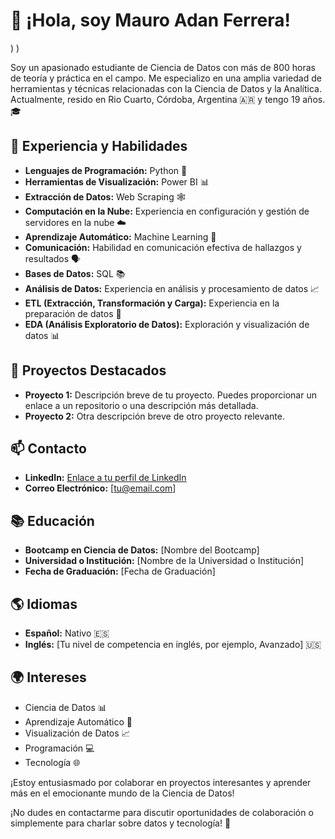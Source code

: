 # 👋 ¡Hola, soy Mauro Adan Ferrera!

[](https://github.com/mauroferrer/MauroFerrer/assets/100243583/72cf426e-121b-4cd8-b86a-51707c2f64fd)
)
)

Soy un apasionado estudiante de Ciencia de Datos con más de 800 horas de teoría y práctica en el campo. Me especializo en una amplia variedad de herramientas y técnicas relacionadas con la Ciencia de Datos y la Analítica. Actualmente, resido en Rio Cuarto, Córdoba, Argentina 🇦🇷 y tengo 19 años. 🎓

## 🚀 Experiencia y Habilidades

- **Lenguajes de Programación:** Python 🐍
- **Herramientas de Visualización:** Power BI 📊
- **Extracción de Datos:** Web Scraping 🕸️
- **Computación en la Nube:** Experiencia en configuración y gestión de servidores en la nube ☁️
- **Aprendizaje Automático:** Machine Learning 🤖
- **Comunicación:** Habilidad en comunicación efectiva de hallazgos y resultados 🗣️
- **Bases de Datos:** SQL 📚
- **Análisis de Datos:** Experiencia en análisis y procesamiento de datos 📈
- **ETL (Extracción, Transformación y Carga):** Experiencia en la preparación de datos 🔄
- **EDA (Análisis Exploratorio de Datos):** Exploración y visualización de datos 📊

## 🌟 Proyectos Destacados

- **Proyecto 1:** Descripción breve de tu proyecto. Puedes proporcionar un enlace a un repositorio o una descripción más detallada.
- **Proyecto 2:** Otra descripción breve de otro proyecto relevante.

## 📫 Contacto

- **LinkedIn:** [Enlace a tu perfil de LinkedIn](URL_de_tu_perfil)
- **Correo Electrónico:** [tu@email.com]

## 📚 Educación

- **Bootcamp en Ciencia de Datos:** [Nombre del Bootcamp]
- **Universidad o Institución:** [Nombre de la Universidad o Institución]
- **Fecha de Graduación:** [Fecha de Graduación]

## 🌎 Idiomas

- **Español:** Nativo 🇪🇸
- **Inglés:** [Tu nivel de competencia en inglés, por ejemplo, Avanzado] 🇺🇸

## 🌍 Intereses

- Ciencia de Datos 📊
- Aprendizaje Automático 🤖
- Visualización de Datos 📈
- Programación 💻
- Tecnología 🌐

¡Estoy entusiasmado por colaborar en proyectos interesantes y aprender más en el emocionante mundo de la Ciencia de Datos!

¡No dudes en contactarme para discutir oportunidades de colaboración o simplemente para charlar sobre datos y tecnología! 📩


